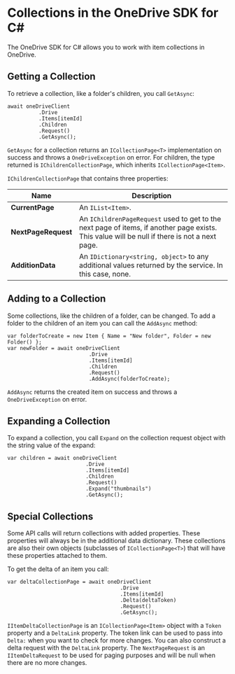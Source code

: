 Collections in the OneDrive SDK for C#
=====

The OneDrive SDK for C# allows you to work with item collections in OneDrive.

## Getting a Collection

To retrieve a collection, like a folder's children, you call `GetAsync`:

```
await oneDriveClient
          .Drive
		  .Items[itemId]
		  .Children
		  .Request()
		  .GetAsync();
```

`GetAsync` for a collection returns an `ICollectionPage<T>` implementation on success and throws a `OneDriveException` on error. For children, the type returned is `IChildrenCollectionPage`, which inherits `ICollectionPage<Item>`.

`IChildrenCollectionPage` that contains three properties: 

|Name                |Description                                                                                                                                  |
|--------------------|---------------------------------------------------------------------------------------------------------------------------------------------|
|**CurrentPage**     |An `IList<Item>`.                                                                                                                            |
|**NextPageRequest** |An `IChildrenPageRequest` used to get to the next page of items, if another page exists. This value will be null if there is not a next page.|
|**AdditionData**    |An `IDictionary<string, object>` to any additional values returned by the service. In this case, none.                                       |

## Adding to a Collection

Some collections, like the children of a folder, can be changed. To add a folder to the children of an item you can call the `AddAsync` method:

```
var folderToCreate = new Item { Name = "New folder", Folder = new Folder() };
var newFolder = await oneDriveClient
                          .Drive
						  .Items[itemId]
						  .Children
						  .Request()
						  .AddAsync(folderToCreate);
```

`AddAsync` returns the created item on success and throws a `OneDriveException` on error.

## Expanding a Collection

To expand a collection, you call `Expand` on the collection request object with the string value of the expand:

```
var children = await oneDriveClient
                         .Drive
						 .Items[itemId]
						 .Children
						 .Request()
						 .Expand("thumbnails")
						 .GetAsync();
```

## Special Collections

Some API calls will return collections with added properties.  These properties will always be in the additional data dictionary. These collections are also their own objects (subclasses of `ICollectionPage<T>`) that will have these properties attached to them.  

To get the delta of an item you call:

```
var deltaCollectionPage = await oneDriveClient
                                    .Drive
									.Items[itemId]
									.Delta(deltaToken)
									.Request()
									.GetAsync();
```

`IItemDeltaCollectionPage` is an `ICollectionPage<Item>` object with a `Token` property and a `DeltaLink` property. The token link can be used to pass into `Delta:` when you want to check for more changes. You can also construct a delta request with the `DeltaLink` property. The `NextPageRequest` is an `IItemDeltaRequest` to be used for paging purposes and will be null when there are no more changes.

